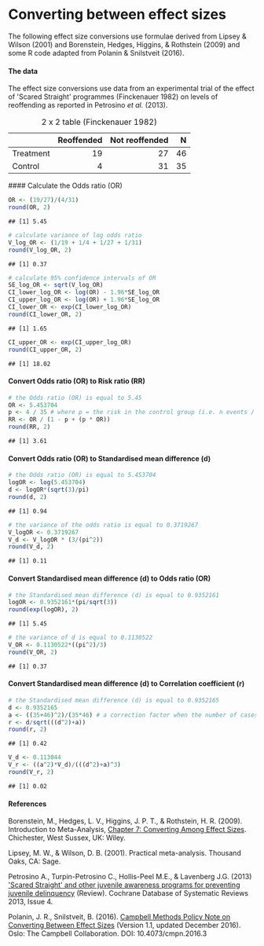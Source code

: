 Converting between effect sizes
================

The following effect size conversions use formulae derived from Lipsey & Wilson (2001) and Borenstein, Hedges, Higgins, & Rothstein (2009) and some R code adapted from Polanin & Snilstveit (2016).

#### The data

The effect size conversions use data from an experimental trial of the effect of 'Scared Straight' programmes (Finckenauer 1982) on levels of reoffending as reported in Petrosino *et al.* (2013).

<table>
<caption>
2 x 2 table (Finckenauer 1982)
</caption>
<thead>
<tr>
<th style="text-align:left;">
</th>
<th style="text-align:right;">
Reoffended
</th>
<th style="text-align:right;">
Not reoffended
</th>
<th style="text-align:right;">
N
</th>
</tr>
</thead>
<tbody>
<tr>
<td style="text-align:left;">
Treatment
</td>
<td style="text-align:right;">
19
</td>
<td style="text-align:right;">
27
</td>
<td style="text-align:right;">
46
</td>
</tr>
<tr>
<td style="text-align:left;">
Control
</td>
<td style="text-align:right;">
4
</td>
<td style="text-align:right;">
31
</td>
<td style="text-align:right;">
35
</td>
</tr>
</tbody>
</table>
#### Calculate the Odds ratio (OR)

``` r
OR <- (19/27)/(4/31)
round(OR, 2)
```

    ## [1] 5.45

``` r
# calculate variance of log odds ratio
V_log_OR <- (1/19 + 1/4 + 1/27 + 1/31)
round(V_log_OR, 2)
```

    ## [1] 0.37

``` r
# calculate 95% confidence intervals of OR
SE_log_OR <- sqrt(V_log_OR)
CI_lower_log_OR <- log(OR) - 1.96*SE_log_OR
CI_upper_log_OR <- log(OR) + 1.96*SE_log_OR
CI_lower_OR <- exp(CI_lower_log_OR)
round(CI_lower_OR, 2)
```

    ## [1] 1.65

``` r
CI_upper_OR <- exp(CI_upper_log_OR)
round(CI_upper_OR, 2)
```

    ## [1] 18.02

#### Convert Odds ratio (OR) to Risk ratio (RR)

``` r
# the Odds ratio (OR) is equal to 5.45
OR <- 5.453704
p <- 4 / 35 # where p = the risk in the control group (i.e. n events / N)
RR <- OR / (1 - p + (p * OR))
round(RR, 2)
```

    ## [1] 3.61

#### Convert Odds ratio (OR) to Standardised mean difference (d)

``` r
# the Odds ratio (OR) is equal to 5.453704
logOR <- log(5.453704)
d <- logOR*(sqrt(3)/pi)
round(d, 2)
```

    ## [1] 0.94

``` r
# the variance of the odds ratio is equal to 0.3719267
V_logOR <- 0.3719267
V_d <- V_logOR * (3/(pi^2))
round(V_d, 2)
```

    ## [1] 0.11

#### Convert Standardised mean difference (d) to Odds ratio (OR)

``` r
# the Standardised mean difference (d) is equal to 0.9352161
logOR <- 0.9352161*(pi/sqrt(3))
round(exp(logOR), 2)
```

    ## [1] 5.45

``` r
# the variance of d is equal to 0.1130522
V_OR <- 0.1130522*((pi^2)/3)
round(V_OR, 2)
```

    ## [1] 0.37

#### Convert Standardised mean difference (d) to Correlation coefficient (r)

``` r
# the Standardised mean difference (d) is equal to 0.9352165
d <- 0.9352165
a <- ((35+46)^2)/(35*46) # a correction factor when the number of cases in the control group does not equal the treatment
r <- d/sqrt(((d^2)+a))
round(r, 2)
```

    ## [1] 0.42

``` r
V_d <- 0.113044
V_r <- ((a^2)*V_d)/(((d^2)+a)^3)
round(V_r, 2)
```

    ## [1] 0.02

#### References

Borenstein, M., Hedges, L. V., Higgins, J. P. T., & Rothstein, H. R. (2009). Introduction to Meta-Analysis, [Chapter 7: Converting Among Effect Sizes](https://www.meta-analysis.com/downloads/Meta-analysis%20Converting%20among%20effect%20sizes.pdf). Chichester, West Sussex, UK: Wiley.

Lipsey, M. W., & Wilson, D. B. (2001). Practical meta-analysis. Thousand Oaks, CA: Sage.

Petrosino A., Turpin-Petrosino C., Hollis-Peel M.E., & Lavenberg J.G. (2013) ['Scared Straight' and other juvenile awareness programs for preventing juvenile delinquency](http://onlinelibrary.wiley.com/doi/10.1002/14651858.CD002796.pub2/full) (Review). Cochrane Database of Systematic Reviews 2013, Issue 4.

Polanin, J. R., Snilstveit, B. (2016). [Campbell Methods Policy Note on Converting Between Effect Sizes](https://www.campbellcollaboration.org/images/library/converting_between_effect_sizes.pdf) (Version 1.1, updated December 2016). Oslo: The Campbell Collaboration. DOI: 10.4073/cmpn.2016.3
